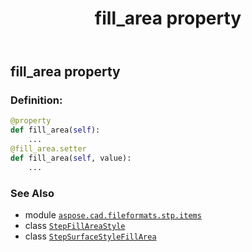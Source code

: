 ﻿---
title: fill_area property
second_title: Aspose.CAD for Python via .NET API References
description: 
type: docs
weight: 30
url: /python-net/aspose.cad.fileformats.stp.items/stepsurfacestylefillarea/fill_area/
is_root: false
---

## fill_area property

### Definition:
```python
@property
def fill_area(self):
    ...
@fill_area.setter
def fill_area(self, value):
    ...
```

### See Also
* module [`aspose.cad.fileformats.stp.items`](../../)
* class [`StepFillAreaStyle`](/cad/python-net/aspose.cad.fileformats.stp.items/stepfillareastyle)
* class [`StepSurfaceStyleFillArea`](/cad/python-net/aspose.cad.fileformats.stp.items/stepsurfacestylefillarea)
